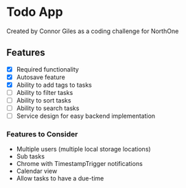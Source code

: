 # Todo App

Created by Connor Giles as a coding challenge for NorthOne

## Features

- [x] Required functionality
- [x] Autosave feature
- [x] Ability to add tags to tasks
- [ ] Ability to filter tasks
- [ ] Ability to sort tasks
- [ ] Ability to search tasks
- [ ] Service design for easy backend implementation

### Features to Consider

- Multiple users (multiple local storage locations)
- Sub tasks
- Chrome with TimestampTrigger notifications
- Calendar view
- Allow tasks to have a due-time
